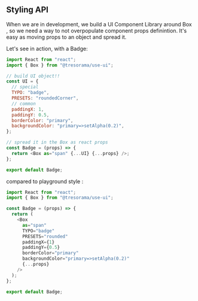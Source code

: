 ## Styling API

When we are in development, we build a UI Component Library around Box , so we need a way to not overpopulate component props definintion.
It's easy as moving props to an object and spread it.

Let's see in action, with a Badge:

```javascript
import React from "react";
import { Box } from "@tresorama/use-ui";

// build UI object!!
const UI = {
  // special
  TYPO: "badge",
  PRESETS: "roundedCorner",
  // common
  paddingX: 1,
  paddingY: 0.5,
  borderColor: "primary",
  backgroundColor: "primary=>setAlpha(0.2)",
};

// spread it in the Box as react props
const Badge = (props) => {
  return <Box as="span" {...UI} {...props} />;
};

export default Badge;
```

compared to playground style :

```javascript
import React from "react";
import { Box } from "@tresorama/use-ui";

const Badge = (props) => {
  return (
    <Box
      as="span"
      TYPO="badge"
      PRESETS="rounded"
      paddingX={1}
      paddingY={0.5}
      borderColor="primary"
      backgroundColor="primary=>setAlpha(0.2)"
      {...props}
    />
  );
};

export default Badge;
```

